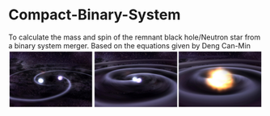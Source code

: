 # Compact-Binary-System
To calculate the mass and spin of the remnant black hole/Neutron star from a binary system merger. Based on the equations given by Deng Can-Min
![CBS](Images/CBS.jpg)
